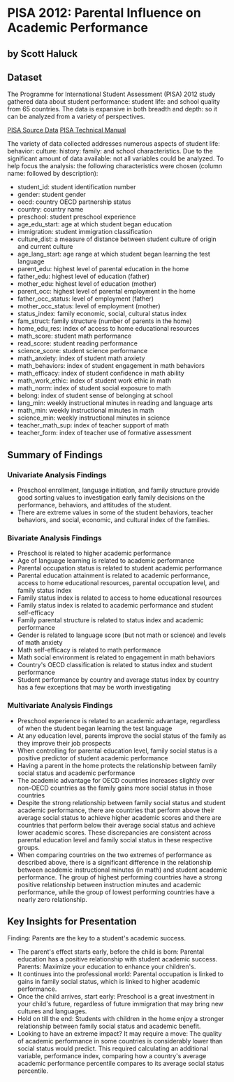# PISA 2012: Parental Influence on Academic Performance
## by Scott Haluck


## Dataset
The Programme for International Student Assessment (PISA) 2012 study gathered data about student performance: student life: and school quality from 65 countries. The data is expansive in both breadth and depth: so it can be analyzed from a variety of perspectives.

[PISA Source Data](https://www.google.com/url?q=https://s3.amazonaws.com/udacity-hosted-downloads/ud507/pisa2012.csv.zip&sa=D&ust=1554482573645000)
[PISA Technical Manual](https://www.oecd.org/pisa/pisaproducts/PISA%202012%20Technical%20Report_Chapter%2016.pdf)

The variety of data collected addresses numerous aspects of student life: behavior: culture: history: family: and school characteristics. Due to the significant amount of data available: not all variables could be analyzed. To help focus the analysis: the following characteristics were chosen (column name: followed by description):
* student_id: student identification number
* gender: student gender
* oecd: country OECD partnership status
* country: country name
* preschool: student preschool experience
* age_edu_start: age at which student began education
* immigration: student immigration classification
* culture_dist: a measure of distance between student culture of origin and current culture
* age_lang_start: age range at which student began learning the test language
* parent_edu: highest level of parental education in the home
* father_edu: highest level of education (father)
* mother_edu: highest level of education (mother)
* parent_occ: highest level of parental employment in the home
* father_occ_status: level of employment (father)
* mother_occ_status: level of employment (mother)
* status_index: family economic, social, cultural status index
* fam_struct: family structure (number of parents in the home)
* home_edu_res: index of access to home educational resources
* math_score: student math performance
* read_score: student reading performance
* science_score: student science performance
* math_anxiety: index of student math anxiety
* math_behaviors: index of student engagement in math behaviors
* math_efficacy: index of student confidence in math ability
* math_work_ethic: index of student work ethic in math
* math_norm: index of student social exposure to math
* belong: index of student sense of belonging at school
* lang_min: weekly instructional minutes in reading and language arts
* math_min: weekly instructional minutes in math
* science_min: weekly instructional minutes in science
* teacher_math_sup: index of teacher support of math
* teacher_form: index of teacher use of formative assessment


## Summary of Findings

### Univariate Analysis Findings
* Preschool enrollment, language initiation, and family structure provide good sorting values to investigation early family decisions on the performance, behaviors, and attitudes of the student.
* There are extreme values in some of the student behaviors, teacher behaviors, and social, economic, and cultural index of the families.

### Bivariate Analysis Findings
* Preschool is related to higher academic performance
* Age of language learning is related to academic performance
* Parental occupation status is related to student academic performance
* Parental education attainment is related to academic performance, access to home educational resources, parental occupation level, and family status index
* Family status index is related to access to home educational resources
* Family status index is related to academic performance and student self-efficacy
* Family parental structure is related to status index and academic performance
* Gender is related to language score (but not math or science) and levels of math anxiety
* Math self-efficacy is related to math performance
* Math social environment is related to engagement in math behaviors
* Country's OECD classification is related to status index and student performance
* Student performance by country and average status index by country has a few exceptions that may be worth investigating

### Multivariate Analysis Findings
* Preschool experience is related to an academic advantage, regardless of when the student began learning the test language
* At any education level, parents improve the social status of the family as they improve their job prospects
* When controlling for parental education level, family social status is a positive predictor of student academic performance
* Having a parent in the home protects the relationship between family social status and academic performance
* The academic advantage for OECD countries increases slightly over non-OECD countries as the family gains more social status in those countries
* Despite the strong relationship between family social status and student academic performance, there are countries that perform above their average social status to achieve higher academic scores and there are countries that perform below their average social status and achieve lower academic scores. These discrepancies are consistent across parental education level and family social status in these respective groups.
* When comparing countries on the two extremes of performance as described above, there is a significant difference in the relationship between academic instructional minutes (in math) and student academic performance. The group of highest performing countries have a strong positive relationship between instruction minutes and academic performance, while the group of lowest performing countries have a nearly zero relationship.

## Key Insights for Presentation
Finding: Parents are the key to a student's academic success.

* The parent's effect starts early, before the child is born: Parental education has a  positive relationship with student academic success. Parents: Maximize your education to enhance your children's.
* It continues into the professional world: Parental occupation is linked to gains in family social status, which is linked to higher academic performance.
* Once the child arrives, start early: Preschool is a great investment in your child's future, regardless of future immigration that may bring new cultures and languages.
* Hold on till the end: Students with children in the home enjoy a stronger relationship between family social status and academic benefit.
* Looking to have an extreme impact? It may require a move: The quality of academic performance in some countries is considerably lower than social status would predict. This required calculating an additional variable, performance index, comparing how a country's average academic performance percentile compares to its average social status percentile.
